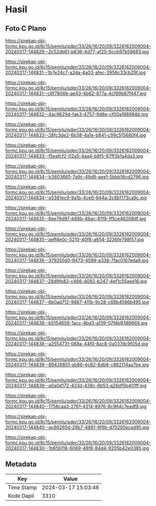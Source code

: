 # Hasil

## Foto C Plano

https://sirekap-obj-formc.kpu.go.id/8c15/pemilu/pdpr/33/26/16/20/09/3326162009004-20240317-144829--2c52db61-b636-4d77-af25-6ccb97b58683.jpg

https://sirekap-obj-formc.kpu.go.id/8c15/pemilu/pdpr/33/26/16/20/09/3326162009004-20240317-144831--1b7e24c7-a2da-4a03-afec-3956c33cb29f.jpg

https://sirekap-obj-formc.kpu.go.id/8c15/pemilu/pdpr/33/26/16/20/09/3326162009004-20240317-144831--c6f7806b-ae43-4b62-877a-4cf99b87f447.jpg

https://sirekap-obj-formc.kpu.go.id/8c15/pemilu/pdpr/33/26/16/20/09/3326162009004-20240317-144832--4ac9629d-fae3-4757-9d8e-cf00a188984b.jpg

https://sirekap-obj-formc.kpu.go.id/8c15/pemilu/pdpr/33/26/16/20/09/3326162009004-20240317-144833--28fc3de2-6b38-4a1e-b841-c99c515680f4.jpg

https://sirekap-obj-formc.kpu.go.id/8c15/pemilu/pdpr/33/26/16/20/09/3326162009004-20240317-144833--f5eafcf2-02a5-4aa4-b8f5-87ff3b1a4da3.jpg

https://sirekap-obj-formc.kpu.go.id/8c15/pemilu/pdpr/33/26/16/20/09/3326162009004-20240317-144834--b3603665-7a9c-49d9-aee1-5bbb16cd2796.jpg

https://sirekap-obj-formc.kpu.go.id/8c15/pemilu/pdpr/33/26/16/20/09/3326162009004-20240317-144834--e5381ec9-9a1b-4ce0-844a-2c8b1173ca9c.jpg

https://sirekap-obj-formc.kpu.go.id/8c15/pemilu/pdpr/33/26/16/20/09/3326162009004-20240317-144835--8ee79d97-b68b-46ac-81f9-1f5ce46208df.jpg

https://sirekap-obj-formc.kpu.go.id/8c15/pemilu/pdpr/33/26/16/20/09/3326162009004-20240317-144835--aeff4e0c-5210-40f8-a654-3226fe798f57.jpg

https://sirekap-obj-formc.kpu.go.id/8c15/pemilu/pdpr/33/26/16/20/09/3326162009004-20240317-144836--379255d0-9473-4599-a338-7fac0167eda9.jpg

https://sirekap-obj-formc.kpu.go.id/8c15/pemilu/pdpr/33/26/16/20/09/3326162009004-20240317-144837--28d9fe82-c466-4082-b247-4ef1c55aee16.jpg

https://sirekap-obj-formc.kpu.go.id/8c15/pemilu/pdpr/33/26/16/20/09/3326162009004-20240317-144837--6b0ad712-9887-411b-9c28-c68b4586b495.jpg

https://sirekap-obj-formc.kpu.go.id/8c15/pemilu/pdpr/33/26/16/20/09/3326162009004-20240317-144838--b5154658-1acc-4bd3-a139-07f4b9389669.jpg

https://sirekap-obj-formc.kpu.go.id/8c15/pemilu/pdpr/33/26/16/20/09/3326162009004-20240317-144838--a2554731-068a-44f0-8ac8-0a037dc9f05d.jpg

https://sirekap-obj-formc.kpu.go.id/8c15/pemilu/pdpr/33/26/16/20/09/3326162009004-20240317-144839--89426851-ab86-4c82-8db8-c882114aa7be.jpg

https://sirekap-obj-formc.kpu.go.id/8c15/pemilu/pdpr/33/26/16/20/09/3326162009004-20240317-144839--a0a0d172-433d-438c-8b53-a26df5b401ff.jpg

https://sirekap-obj-formc.kpu.go.id/8c15/pemilu/pdpr/33/26/16/20/09/3326162009004-20240317-144840--1758caa3-2761-4314-8976-8c964c7eadf8.jpg

https://sirekap-obj-formc.kpu.go.id/8c15/pemilu/pdpr/33/26/16/20/09/3326162009004-20240317-144840--ac86265d-28b7-4891-9f9b-d70205ecad95.jpg

https://sirekap-obj-formc.kpu.go.id/8c15/pemilu/pdpr/33/26/16/20/09/3326162009004-20240317-144830--1b65b118-6069-48f8-84d4-9205b42e0385.jpg


## Metadata

| Key        | Value               |
| ---------- | ------------------- |
| Time Stamp | 2024-03-17 15:03:46 |
| Kode Dapil | 3310                |



